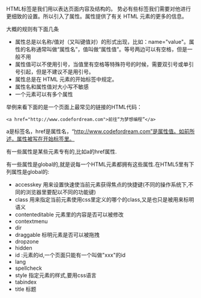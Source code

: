 HTML标签是我们用以表达页面内容及结构的。
势必有些标签我们需要对他进行更细致的设置。所以引入了属性。属性提供了有关 HTML 元素的更多的信息。

大概的规则有下面几条

- 属性总是以名称/值对（又叫键值对）的形式出现，比如：name="value"。属性的名称通常叫做“属性名”，值叫做“属性值”。等号两边可以有空格，但是一般不用
- 属性值可以不使用引号，当值里有空格等特殊符号的时候，需要双引号或单引号引起，但是不建议不是用引号。
- 属性总是在 HTML 元素的开始标签中规定。
- 属性名和属性值对大小写不敏感
- 一个元素可以有多个属性

举例来看下面的是一个页面上最常见的链接的HTML代码：

    <a href="http://www.codefordream.com">前往“为梦想编程”</a>

a是标签名，href是属性名，“http://www.codefordream.com”是属性值。如前所述，属性被写在开始标签里。

有一些属性是某些元素专有的,比如a的href属性.

有一些属性是global的,就是说每一个HTML元素都拥有这些属性.在HTML5里有下列属性是global的:

- accesskey 用来设置快速使当前元素获得焦点的快捷键(不同的操作系统下,不同的浏览器里要配以不同的功能键)
- class 用来指定当前元素使用css里定义的哪个的class,又是也只是被用来标明语义
- contenteditable 元素里的内容是否可以被修改
- contextmenu 
- dir
- draggable 标明元素是否可以被拖拽
- dropzone
- hidden
- id :元素的id,一个页面只能有一个叫做"xxx"的id
- lang
- spellcheck
- style 指定元素的样式,要用css语言
- tabindex
- title 标题

